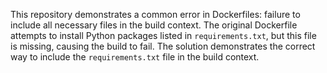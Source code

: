 This repository demonstrates a common error in Dockerfiles:  failure to include all necessary files in the build context.  The original Dockerfile attempts to install Python packages listed in `requirements.txt`, but this file is missing, causing the build to fail. The solution demonstrates the correct way to include the `requirements.txt` file in the build context.